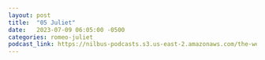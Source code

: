 ```yaml
---
layout: post
title:  "05 Juliet"
date:   2023-07-09 06:05:00 -0500
categories: romeo-juliet
podcast_link: https://nilbus-podcasts.s3.us-east-2.amazonaws.com/the-well-trained-mind/Romeo%20&%20Juliet/05%20Juliet.mp3
---
```

